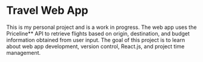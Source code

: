 <h1>Travel Web App</h1>
<Text>This is my personal project and is a work in progress. The web app uses the Priceline** API to retrieve flights based on origin, destination, and budget information obtained from user input. The goal of this project is to learn about web app development, version control, React.js, and project time management.</Text>
